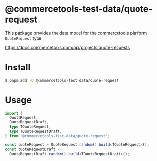 # @commercetools-test-data/quote-request

This package provides the data model for the commercetools platform `QuoteRequest` type

https://docs.commercetools.com/api/projects/quote-requests

# Install

```bash
$ pnpm add -D @commercetools-test-data/quote-request
```

# Usage

```ts
import {
  QuoteRequest,
  QuoteRequestDraft,
  type TQuoteRequest,
  type TQuoteRequestDraft,
} from '@commercetools-test-data/quote-request';

const quoteRequest = QuoteRequest.random().build<TQuoteRequest>();
const quoteRequestDraft =
  QuoteRequestDraft.random().build<TQuoteRequestDraft>();
```
